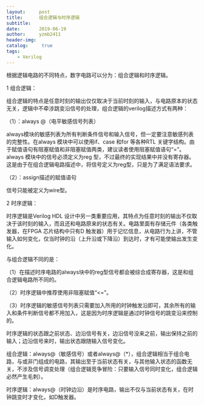 ```yaml
---
layout:     post
title:      组合逻辑与时序逻辑
subtitle:   
date:       2019-06-19
author:     yzmb2411
header-img: 
catalog: 	 true
tags:
    - Verilog
---
```


根据逻辑电路的不同特点，数字电路可以分为：组合逻辑和时序逻辑。

 1 组合逻辑：
 
组合逻辑的特点是任意时刻的输出仅仅取决于当前时刻的输入，与电路原本的状态无关，逻辑中不牵涉跳变沿信号的处理，组合逻辑的verilog描述方式有两种：

（1）：always @（电平敏感信号列表）

always模块的敏感列表为所有判断条件信号和输入信号，但一定要注意敏感列表的完整性。在always 模块中可以使用if、case 和for 等各种RTL 关键字结构。由于赋值语句有阻塞赋值和非阻塞赋值两类，建议读者使用阻塞赋值语句“=”。always 模块中的信号必须定义为reg 型，不过最终的实现结果中并没有寄存器。这是由于在组合逻辑电路描述中，将信号定义为reg型，只是为了满足语法要求。

（2）：assign描述的赋值语句

信号只能被定义为wire型。

2 时序逻辑：

时序逻辑是Verilog HDL 设计中另一类重要应用，其特点为任意时刻的输出不仅取决于该时刻的输入，而且还和电路原来的状态有关。电路里面有存储元件（各类触发器，在FPGA 芯片结构中只有D 触发器）用于记忆信息，从电路行为上讲，不管输入如何变化，仅当时钟的沿（上升沿或下降沿）到达时，才有可能使输出发生变化。

与组合逻辑不同的是：

（1）在描述时序电路的always块中的reg型信号都会被综合成寄存器，这是和组合逻辑电路所不同的。

（2）时序逻辑中推荐使用非阻塞赋值“<=”。

（3）时序逻辑的敏感信号列表只需要加入所用的时钟触发沿即可，其余所有的输入和条件判断信号都不用加入，这是因为时序逻辑是通过时钟信号的跳变沿来控制的。

时序逻辑的状态跟之前状态、边沿信号有关，边沿信号没来之前，输出保持之前的输入；边沿信号来时，输出状态跟随输入信号变化。

组合逻辑：always@（敏感信号）或者always@（*），组合逻辑相当于组合电路，与或非门组成的电路，其输出至于当前状态有关，与其他输入状态的函数无关，不涉及信号调变处理（组合逻辑竞争冒险：只要输入信号同时变化，组合逻辑必然产生毛刺）。

时序逻辑：always@（时钟边沿）是时序电路，输出不仅与当前状态有关，在时钟跳变时才变化，如D触发器。
